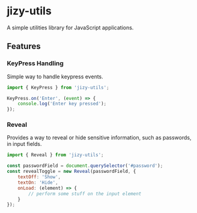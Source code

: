 # jizy-utils 

A simple utilities library for JavaScript applications.

## Features

### KeyPress Handling

Simple way to handle keypress events.

```javascript
import { KeyPress } from 'jizy-utils';

KeyPress.on('Enter', (event) => {
    console.log('Enter key pressed');
});
```

### Reveal

Provides a way to reveal or hide sensitive information, such as passwords, in input fields.

```javascript
import { Reveal } from 'jizy-utils';

const passwordField = document.querySelector('#password');
const revealToggle = new Reveal(passwordField, {
    textOff: 'Show',
    textOn: 'Hide',
    onLoad: (element) => {
        // perform some stuff on the input element
    }
});
```
